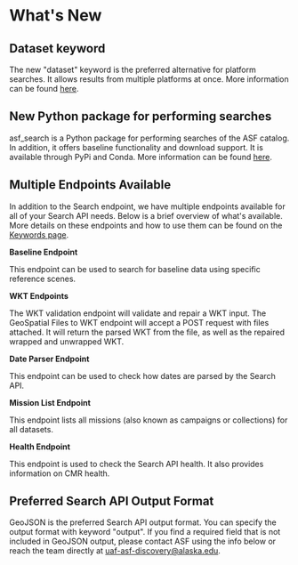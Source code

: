 # What's New

## Dataset keyword
The new "dataset" keyword is the preferred alternative for platform searches. It allows results from multiple platforms at once. More information can be found [here](/api/keywords/#dataset-parameters).

## New Python package for performing searches
asf_search is a Python package for performing searches of the ASF catalog. In addition, it offers baseline functionality and download support. It is available through PyPi and Conda. More information can be found [here](/asf_search/basics).

## Multiple Endpoints Available

In addition to the Search endpoint, we have multiple endpoints available for all of your Search API needs. Below is a brief overview of what's available. More details on these endpoints and how to use them can be found on the [Keywords page](/api/keywords).


**Baseline Endpoint**

This endpoint can be used to search for baseline data using specific reference scenes.

**WKT Endpoints**

The WKT validation endpoint will validate and repair a WKT input. The GeoSpatial Files to WKT endpoint will accept a POST request with files attached. It will return the parsed WKT from the file, as well as the repaired wrapped and unwrapped WKT.

**Date Parser Endpoint**

This endpoint can be used to check how dates are parsed by the Search API.

**Mission List Endpoint**

This endpoint lists all missions (also known as campaigns or collections) for all datasets.

**Health Endpoint**

This endpoint is used to check the Search API health. It also provides information on CMR health.

## Preferred Search API Output Format

GeoJSON is the preferred Search API output format. You can specify the output format with keyword "output". If you find a required field that is not included in GeoJSON output, please contact ASF using the info below or reach the team directly at <uaf-asf-discovery@alaska.edu>.